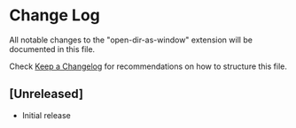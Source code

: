 # Change Log

All notable changes to the "open-dir-as-window" extension will be documented in this file.

Check [Keep a Changelog](http://keepachangelog.com/) for recommendations on how to structure this file.

## [Unreleased]

- Initial release